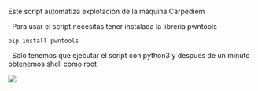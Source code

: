 Este script automatiza explotación de la máquina Carpediem

· Para usar el script necesitas tener instalada la libreria pwntools

    pip install pwntools

· Solo tenemos que ejecutar el script con python3 y despues de un minuto obtenemos shell como root

<img src="https://raw.githubusercontent.com/GatoGamer1155/Imagenes-Repositorios/main/carp.png">
